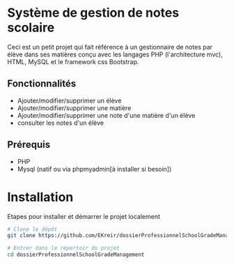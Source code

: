 # Système de gestion de notes scolaire

Ceci est un petit projet qui fait référence à un gestionnaire de notes par élève dans ses matières conçu avec les langages PHP (l'architecture mvc), HTML, MySQL et le framework css Bootstrap.

## Fonctionnalités

- Ajouter/modifier/supprimer un élève
- Ajouter/modifier/supprimer une matière
- Ajouter/modifier/supprimer une note d'une matière d'un élève
- consulter les notes d'un élève

## Prérequis

- PHP
- Mysql (natif ou via phpmyadmin[à installer si besoin])

# Installation

Etapes pour installer et démarrer le projet localement

```bash
# Clone le dépôt
git clone https://github.com/EKreir/dossierProfessionnelSchoolGradeManagement.git

# Entrer dans le répertoir du projet
cd dossierProfessionnelSchoolGradeManagement
